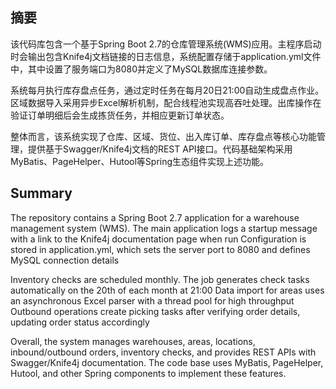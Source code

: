 ## 摘要

该代码库包含一个基于Spring Boot 2.7的仓库管理系统(WMS)应用。主程序启动时会输出包含Knife4j文档链接的日志信息，系统配置存储于application.yml文件中，其中设置了服务端口为8080并定义了MySQL数据库连接参数。

系统每月执行库存盘点任务，通过定时任务在每月20日21:00自动生成盘点作业。区域数据导入采用异步Excel解析机制，配合线程池实现高吞吐处理。出库操作在验证订单明细后会生成拣货任务，并相应更新订单状态。

整体而言，该系统实现了仓库、区域、货位、出入库订单、库存盘点等核心功能管理，提供基于Swagger/Knife4j文档的REST API接口。代码基础架构采用MyBatis、PageHelper、Hutool等Spring生态组件实现上述功能。

## Summary

The repository contains a Spring Boot 2.7 application for a warehouse management system (WMS). The main application logs a startup message with a link to the Knife4j documentation page when run
Configuration is stored in application.yml, which sets the server port to 8080 and defines MySQL connection details

Inventory checks are scheduled monthly. The job generates check tasks automatically on the 20th of each month at 21:00
Data import for areas uses an asynchronous Excel parser with a thread pool for high throughput
Outbound operations create picking tasks after verifying order details, updating order status accordingly

Overall, the system manages warehouses, areas, locations, inbound/outbound orders, inventory checks, and provides REST APIs with Swagger/Knife4j documentation. The code base uses MyBatis, PageHelper, Hutool, and other Spring components to implement these features.
